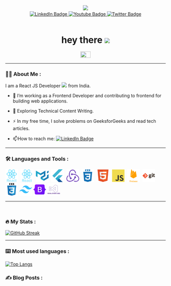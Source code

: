 <div id="header" align="center">
  <img src="https://media.giphy.com/media/M9gbBd9nbDrOTu1Mqx/giphy.gif" width="100"/>
</div>
 

<div id="badges" id="header" align="center">
  <a href="https://www.linkedin.com/in/sunny-raj-7b9bb2243">
    <img src="https://img.shields.io/badge/LinkedIn-blue?style=for-the-badge&logo=linkedin&logoColor=white" alt="LinkedIn Badge"/>
  </a>
  <a href="https://www.instagram.com/sunny_sharma8540/">
    <img src= "https://img.shields.io/badge/instagram-red?style=for-the-badge&logo=instagram&logoColor=white" alt="Youtube Badge"/>
  </a>
  <a href="https://x.com/SunnySh78379892">
    <img src="https://img.shields.io/badge/Twitter-blue?style=for-the-badge&logo=twitter&logoColor=white" alt="Twitter Badge"/>
  </a>
</div>
<div id="badges" align="center">
  <img src="https://komarev.com/ghpvc/?username=devsany&style=flat-square&color=blue" alt=""/>
</div>
<h1 align="center">
  hey there
  <img src="https://media.giphy.com/media/hvRJCLFzcasrR4ia7z/giphy.gif" width="30px"/>
</h1>
<div align="center">

  <img src="https://camo.githubusercontent.com/e5fa54ed7f0565161a4bc218715059dfcb4775d2e91829e6017d6ae92019994a/68747470733a2f2f6d796f63746f6361742e636f6d2f6173736574732f696d616765732f626173652d6f63746f6361742e737667" width="25%" height="25%"/>
</div>
 <hr>
 
### :woman_technologist: About Me :
I am a React JS Developer <img src="https://media.giphy.com/media/WUlplcMpOCEmTGBtBW/giphy.gif" width="30"> from India.
- :telescope: I’m working as a Frontend Developer and contributing to frontend for building web applications.

- :seedling: Exploring Technical Content Writing.

- :zap: In my free time, I solve problems on GeeksforGeeks and read tech articles.

- :mailbox:How to reach me:   <a href="https://www.linkedin.com/in/sunny-raj-7b9bb2243">
    <img src="https://img.shields.io/badge/LinkedIn-blue?style=for-the-badge&logo=linkedin&logoColor=white" alt="LinkedIn Badge"/>
  </a>
<hr>

### :hammer_and_wrench: Languages and Tools :
<div>
  <img src="https://github.com/devicons/devicon/blob/master/icons/react/react-original-wordmark.svg" title="React" alt="React" width="40" height="40"/>&nbsp;
  <img src="https://github.com/devicons/devicon/blob/master/icons/react/react-original-wordmark.svg" title="React Native" alt="React Native" width="40" height="40"/>&nbsp;
  <img src="https://github.com/devicons/devicon/blob/master/icons/materialui/materialui-original.svg" title="Material UI" alt="Material UI" width="40" height="40"/>&nbsp;
  <img src="https://github.com/devicons/devicon/blob/master/icons/flutter/flutter-original.svg" title="Flutter" alt="Flutter" width="40" height="40"/>&nbsp;
  <img src="https://github.com/devicons/devicon/blob/master/icons/redux/redux-original.svg" title="Redux" alt="Redux " width="40" height="40"/>&nbsp;
  <img src="https://github.com/devicons/devicon/blob/master/icons/css3/css3-plain-wordmark.svg"  title="CSS3" alt="CSS" width="40" height="40"/>&nbsp;
  <img src="https://github.com/devicons/devicon/blob/master/icons/html5/html5-original.svg" title="HTML5" alt="HTML" width="40" height="40"/>&nbsp;
  <img src="https://github.com/devicons/devicon/blob/master/icons/javascript/javascript-original.svg" title="JavaScript" alt="JavaScript" width="40" height="40"/>&nbsp;
  <img src="https://github.com/devicons/devicon/blob/master/icons/firebase/firebase-plain-wordmark.svg" title="Firebase" alt="Firebase" width="40" height="40"/>&nbsp;
  <img src="https://github.com/devicons/devicon/blob/master/icons/git/git-original-wordmark.svg" title="Git" **alt="Git" width="40" height="40"/>
  <img src="https://github.com/devicons/devicon/blob/master/icons/css3/css3-original-wordmark.svg" title="css3" **alt="Git" width="40" height="40"/>
  <img src="https://github.com/devicons/devicon/blob/master/icons/tailwindcss/tailwindcss-original.svg" title="tailwind" **alt="Git" width="40" height="40"/>
  <img src="https://github.com/devicons/devicon/blob/master/icons/bootstrap/bootstrap-original.svg" title="bootstrap" **alt="Git" width="40" height="40"/>
  <img src="https://github.com/devicons/devicon/blob/master/icons/visualstudio/visualstudio-line-wordmark.svg" title="visual Studio" **alt="Git" width="40" height="40"/>
</div>
<hr>

<br clear="both">



### :fire: My Stats :

 
[![GitHub Streak](https://github-readme-streak-stats.herokuapp.com?user=devsany&theme=prussian&hide_border=true&fire=EB5454&border=EB5454&stroke=EB5454)](https://git.io/streak-stats)

<hr>

### :keyboard: Most used languages :

[![Top Langs](https://github-readme-stats.vercel.app/api/top-langs/?username=devsany&layout=compact&theme=vision-friendly-dark)](https://github.com/anuraghazra/github-readme-stats)

### :writing_hand: Blog Posts :
 

